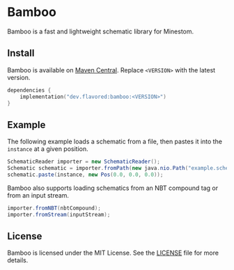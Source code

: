 # Bamboo
Bamboo is a fast and lightweight schematic library for Minestom.

## Install
Bamboo is available on [Maven Central](https://central.sonatype.com/artifact/dev.flavored/bamboo). Replace `<VERSION>` with the latest version.

```kts
dependencies {
    implementation("dev.flavored:bamboo:<VERSION>")
}
```

## Example
The following example loads a schematic from a file, then pastes it into the `instance` at a given position.
```java
SchematicReader importer = new SchematicReader();
Schematic schematic = importer.fromPath(new java.nio.Path("example.schematic"));
schematic.paste(instance, new Pos(0.0, 0.0, 0.0));
```

Bamboo also supports loading schematics from an NBT compound tag or from an input stream.
```java
importer.fromNBT(nbtCompound);
importer.fromStream(inputStream);
```

## License
Bamboo is licensed under the MIT License. See the [LICENSE](LICENSE) file for more details.